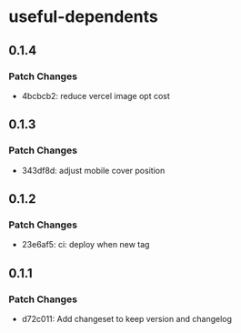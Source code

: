 # useful-dependents

## 0.1.4

### Patch Changes

- 4bcbcb2: reduce vercel image opt cost

## 0.1.3

### Patch Changes

- 343df8d: adjust mobile cover position

## 0.1.2

### Patch Changes

- 23e6af5: ci: deploy when new tag

## 0.1.1

### Patch Changes

- d72c011: Add changeset to keep version and changelog
